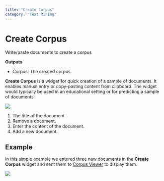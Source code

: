 ```yaml
---
title: "Create Corpus"
category: "Text Mining"
---
```

Create Corpus
=============

Write/paste documents to create a corpus

**Outputs**

- Corpus: The created corpus.

**Create Corpus** is a widget for quick creation of a sample of documents. It enables manual entry or copy-pasting content from clipboard. The widget would typically be used in an educational setting or for predicting a sample of documents.

![](../images/Create-Corpus.png)

1. The title of the document.
2. Remove a document.
3. Enter the content of the document.
4. Add a new document.

Example
-------

In this simple example we entered three new documents in the **Create Corpus** widget and sent them to [Corpus Viewer](../corpusviewer/) to display them.

![](../images/Create-Corpus-Example.png)
